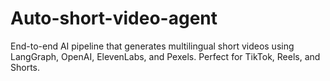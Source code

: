 # Auto-short-video-agent
End-to-end AI pipeline that generates multilingual short videos using LangGraph, OpenAI, ElevenLabs, and Pexels. Perfect for TikTok, Reels, and Shorts.
